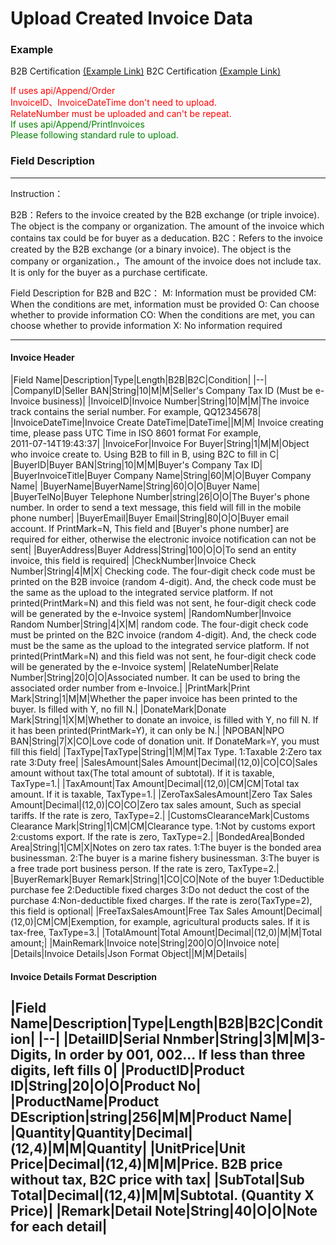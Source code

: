 # Upload Created Invoice Data

### Example
B2B Certification [(Example Link)](https://slproject.gitbook.io/sl-einv-project/en/b2b-certificate-of-invoice)
B2C Certification [(Example Link)](https://slproject.gitbook.io/sl-einv-project/en/b2c-certificate-of-invoice)

<font color='red'>
If uses api/Append/Order <br />
InvoiceID、InvoiceDateTime don't need to upload.<br />
RelateNumber must be uploaded and can't be repeat.<br />
</font>

<font color='green'>
If uses api/Append/PrintInvoices <br />
Please following standard rule to upload. <br />
</font>


### Field Description 
---
Instruction：

B2B：Refers to the invoice created by the B2B exchange (or triple invoice). The object is the company or organization. The amount of the invoice which contains tax could be for buyer as a deducation.
B2C：Refers to the invoice created by the B2B exchange (or a binary invoice). The object is the company or organization.，The amount of the invoice does not include tax. It is only for the buyer as a purchase certificate.

Field Description for B2B and B2C：
M: Information must be provided
CM: When the conditions are met, information must be provided
O: Can choose whether to provide information
CO: When the conditions are met, you can choose whether to provide information
X: No information required

---

#### Invoice Header
|Field Name|Description|Type|Length|B2B|B2C|Condition|
|--|
|CompanyID|Seller BAN|String|10|M|M|Seller's Company Tax ID (Must be e-Invoice business)|
|InvoiceID|Invoice Number|String|10|M|M|The invoice track contains the serial number. For example, QQ12345678|
|InvoiceDateTime|Invoice Create DateTime|DateTime||M|M| Invoice creating time, please pass UTC Time in ISO 8601 format For example,<br /> 2011-07-14T19:43:37|
|InvoiceFor|Invoice For Buyer|String|1|M|M|Object who invoice create to. Using B2B to fill in B, using B2C to fill in C|
|BuyerID|Buyer BAN|String|10|M|M|Buyer's Company Tax ID|
|BuyerInvoiceTitle|Buyer Company Name|String|60|M|O|Buyer Company Name|
|BuyerName|BuyerName|String|60|O|O|Buyer Name|
|BuyerTelNo|Buyer Telephone Number|string|26|O|O|The Buyer's phone number. In order to send a text message, this field will fill in the mobile phone number|
|BuyerEmail|Buyer Email|String|80|O|O|Buyer email account. If PrintMark=N, This field and [Buyer's phone number] are required for either, otherwise the electronic invoice notification can not be sent|
|BuyerAddress|Buyer Address|String|100|O|O|To send an entity invoice, this field is required|
|CheckNumber|Invoice Check Number|String|4|M|X| Checking code. The four-digit check code must be printed on the B2B invoice (random 4-digit). And, the check code must be the same as the upload to the integrated service platform. If not printed(PrintMark=N) and this field was not sent, he four-digit check code will be generated by the e-Invoice system|
|RandomNumber|Invoice Random Number|String|4|X|M| random code. The four-digit check code must be printed on the B2C invoice (random 4-digit). And, the check code must be the same as the upload to the integrated service platform. If not printed(PrintMark=N) and this field was not sent, he four-digit check code will be generated by the e-Invoice system|
|RelateNumber|Relate Number|String|20|O|O|Associated number. It can be used to bring the associated order number from e-Invoice.|
|PrintMark|Print Mark|String|1|M|M|Whether the paper invoice has been printed to the buyer. Is filled with Y, no fill N.|
|DonateMark|Donate Mark|String|1|X|M|Whether to donate an invoice, is filled with Y, no fill N. If it has been printed(PrintMark=Y), it can only be N.|
|NPOBAN|NPO BAN|String|7|X|CO|Love code of donation unit. If DonateMark=Y, you must fill this field|
|TaxType|TaxType|String|1|M|M|Tax Type.  1:Taxable 2:Zero tax rate 3:Duty free|
|SalesAmount|Sales Amount|Decimal|(12,0)|CO|CO|Sales amount without tax(The total amount of subtotal). If it is taxable, TaxType=1.|
|TaxAmount|Tax Amount|Decimal|(12,0)|CM|CM|Total tax amount. If it is taxable, TaxType=1.|
|ZeroTaxSalesAmount|Zero Tax Sales Amount|Decimal|(12,0)|CO|CO|Zero tax sales amount, Such as special tariffs. If the rate is zero, TaxType=2.|
|CustomsClearanceMark|Customs Clearance Mark|String|1|CM|CM|Clearance type. 1:Not by customs export 2:customs export. If the rate is zero, TaxType=2.|
|BondedArea|Bonded Area|String|1|CM|X|Notes on zero tax rates. 1:The buyer is the bonded area businessman. 2:The buyer is a marine fishery businessman. 3:The buyer is a free trade port business person. If the rate is zero, TaxType=2.|
|BuyerRemark|Buyer Remark|String|1|CO|CO|Note of the buyer  1:Deductible purchase fee 2:Deductible fixed charges 3:Do not deduct the cost of the purchase 4:Non-deductible fixed charges. If the rate is zero(TaxType=2), this field is optional|
|FreeTaxSalesAmount|Free Tax Sales Amount|Decimal|(12,0)|CM|CM|Exemption, for example, agricultural products sales. If it is tax-free, TaxType=3.|
|TotalAmount|Total Amount|Decimal|(12,0)|M|M|Total amount;|
|MainRemark|Invoice note|String|200|O|O|Invoice note|
|Details|Invoice Details|Json Format Object||M|M|Details|

#### Invoice Details Format Description

|Field Name|Description|Type|Length|B2B|B2C|Condition|
|--|
|DetailID|Serial Nnmber|String|3|M|M|3-Digits, In order by 001, 002... If less than three digits, left fills 0|
|ProductID|Product ID|String|20|O|O|Product No|
|ProductName|Product DEscription|string|256|M|M|Product Name|
|Quantity|Quantity|Decimal|(12,4)|M|M|Quantity|
|UnitPrice|Unit Price|Decimal|(12,4)|M|M|Price. B2B price without tax, B2C price with tax|
|SubTotal|Sub Total|Decimal|(12,4)|M|M|Subtotal. (Quantity X Price)|
|Remark|Detail Note|String|40|O|O|Note for each detail|
---
